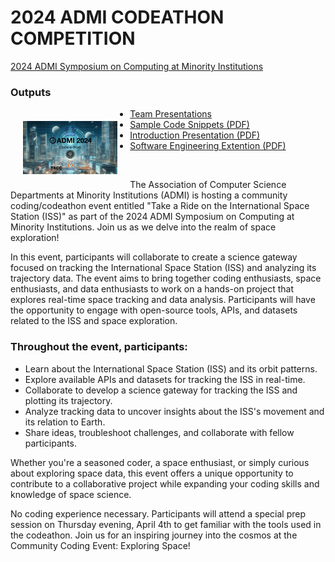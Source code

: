 # 2024 ADMI CODEATHON COMPETITION

<a href="https://admiusa.org/admi2024/codeathon.php">2024 ADMI Symposium on Computing at Minority Institutions</a>


### Outputs

<img src="assets/ADMI_2024-Codeathon.jpg" style="float: left; margin: 20px;" width="30%" alt="ADMI24 Codeathon Logo" />

  * <a href="https://github.com/HackHPC/codeathonatadmi24/tree/main/assets/Teams">Team Presentations</a>
  * <a href="assets/Sample_Code_Snippets_to_Help.pdf">Sample Code Snippets (PDF)</a>
  * <a href="assets/ADMI_2024-Codeathon.pdf">Introduction Presentation (PDF)</a>
  * <a href="assets/assets/ADMI_2024-Codeathon-ThePlan.pdf">Software Engineering Extention (PDF) </a>

<br>
<p>
The Association of Computer Science Departments at Minority Institutions (ADMI) is hosting a community coding/codeathon event entitled "Take a Ride on the International Space Station (ISS)" as part of the 2024 ADMI Symposium on Computing at Minority Institutions. Join us as we delve into the realm of space exploration!

In this event, participants will collaborate to create a science gateway focused on tracking the International Space Station (ISS) and analyzing its trajectory data. The event aims to bring together coding enthusiasts, space enthusiasts, and data enthusiasts to work on a hands-on project that explores real-time space tracking and data analysis. Participants will have the opportunity to engage with open-source tools, APIs, and datasets related to the ISS and space exploration.
</p>

### Throughout the event, participants:

  * Learn about the International Space Station (ISS) and its orbit patterns.
  * Explore available APIs and datasets for tracking the ISS in real-time.
  * Collaborate to develop a science gateway for tracking the ISS and plotting its trajectory.
  * Analyze tracking data to uncover insights about the ISS's movement and its relation to Earth.
  * Share ideas, troubleshoot challenges, and collaborate with fellow participants.
<p>
 Whether you're a seasoned coder, a space enthusiast, or simply curious about exploring space data, this event offers a unique opportunity to contribute to a collaborative project while expanding your coding skills and knowledge of space science.

No coding experience necessary. Participants will attend a special prep session on Thursday evening, April 4th to get familiar with the tools used in the codeathon.
Join us for an inspiring journey into the cosmos at the Community Coding Event: Exploring Space!
</p>
